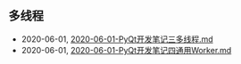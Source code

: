 ## 多线程
* 2020-06-01, [2020-06-01-PyQt开发笔记三多线程.md](../posts\2020-06-01-PyQt开发笔记三多线程.md)
* 2020-06-01, [2020-06-01-PyQt开发笔记四通用Worker.md](../posts\2020-06-01-PyQt开发笔记四通用Worker.md)